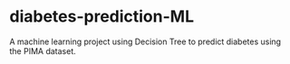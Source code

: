 # diabetes-prediction-ML
A machine learning project using Decision Tree to predict diabetes using the PIMA dataset.
